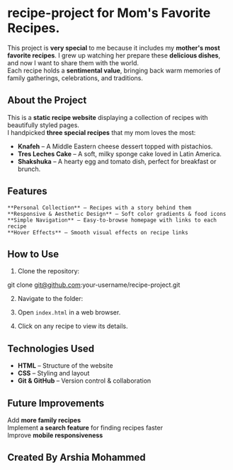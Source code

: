 # recipe-project for Mom's Favorite Recipes.

This project is **very special** to me because it includes my **mother's most favorite recipes**.
I grew up watching her prepare these **delicious dishes**, and now I want to share them with the world.  
Each recipe holds a **sentimental value**, bringing back warm memories of family gatherings, celebrations, and traditions.  

## About the Project
This is a **static recipe website** displaying a collection of recipes with beautifully styled pages.  
I handpicked **three special recipes** that my mom loves the most:

-  **Knafeh** – A Middle Eastern cheese dessert topped with pistachios.  
-  **Tres Leches Cake** – A soft, milky sponge cake loved in Latin America.  
-  **Shakshuka** – A hearty egg and tomato dish, perfect for breakfast or brunch.  

##  Features
    **Personal Collection** – Recipes with a story behind them  
    **Responsive & Aesthetic Design** – Soft color gradients & food icons  
    **Simple Navigation** – Easy-to-browse homepage with links to each recipe  
    **Hover Effects** – Smooth visual effects on recipe links 

##  How to Use
1. Clone the repository:

git clone git@github.com:your-username/recipe-project.git

2. Navigate to the folder:

3. Open `index.html` in a web browser.
4. Click on any recipe to view its details.

## Technologies Used
- **HTML** – Structure of the website  
- **CSS** – Styling and layout  
- **Git & GitHub** – Version control & collaboration  

##  Future Improvements
   Add **more family recipes**  
   Implement **a search feature** for finding recipes faster  
   Improve **mobile responsiveness**  

##  Created By **Arshia Mohammed**

